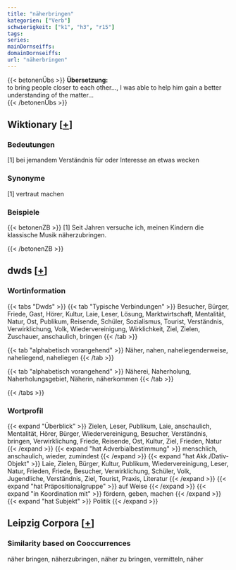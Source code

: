 ```yaml
---
title: "näherbringen"
kategorien: ["Verb"]
schwierigkeit: ["k1", "h3", "r15"]
tags:
series:
mainDornseiffs:
domainDornseiffs:
url: "näherbringen"
---
```


{{< betonenÜbs >}}
**Übersetzung:**  
to bring people closer to each other..., I was able to help him gain a better understanding of the matter...  
{{< /betonenÜbs >}}

## Wiktionary [[+](https://de.wiktionary.org/wiki/näherbringen)]

### Bedeutungen
[1] bei jemandem Verständnis für oder Interesse an etwas wecken  

### Synonyme
[1] vertraut machen  

### Beispiele
{{< betonenZB >}}
[1] Seit Jahren versuche ich, meinen Kindern die klassische Musik näherzubringen.  

{{< /betonenZB >}}


## dwds [[+](https://www.dwds.de/wb/näherbringen)]

### Wortinformation
{{< tabs "Dwds" >}}
{{< tab "Typische Verbindungen" >}}
Besucher, Bürger, Friede, Gast, Hörer, Kultur, Laie, Leser, Lösung, Marktwirtschaft, Mentalität, Natur, Ost, Publikum, Reisende, Schüler, Sozialismus, Tourist, Verständnis, Verwirklichung, Volk, Wiedervereinigung, Wirklichkeit, Ziel, Zielen, Zuschauer, anschaulich, bringen
{{< /tab >}}

{{< tab "alphabetisch vorangehend" >}}
Näher, nahen, naheliegenderweise, naheliegend, naheliegen
{{< /tab >}}

{{< tab "alphabetisch vorangehend" >}}
Näherei, Naherholung, Naherholungsgebiet, Näherin, näherkommen
{{< /tab >}}

{{< /tabs >}}

### Wortprofil
{{< expand "Überblick" >}} Zielen, Leser, Publikum, Laie, anschaulich, Mentalität, Hörer, Bürger, Wiedervereinigung, Besucher, Verständnis, bringen, Verwirklichung, Friede, Reisende, Ost, Kultur, Ziel, Frieden, Natur {{< /expand >}}
{{< expand "hat Adverbialbestimmung" >}} menschlich, anschaulich, wieder, zumindest {{< /expand >}}
{{< expand "hat Akk./Dativ-Objekt" >}} Laie, Zielen, Bürger, Kultur, Publikum, Wiedervereinigung, Leser, Natur, Frieden, Friede, Besucher, Verwirklichung, Schüler, Volk, Jugendliche, Verständnis, Ziel, Tourist, Praxis, Literatur {{< /expand >}}
{{< expand "hat Präpositionalgruppe" >}} auf Weise {{< /expand >}}
{{< expand "in Koordination mit" >}} fördern, geben, machen {{< /expand >}}
{{< expand "hat Subjekt" >}} Politik {{< /expand >}}

## Leipzig Corpora [[+](https://corpora.uni-leipzig.de/en/res?word=näherbringen&corpusId=deu_newscrawl-public_2018)]


### Similarity based on Cooccurrences
näher bringen, näherzubringen, näher zu bringen, vermitteln, näher

